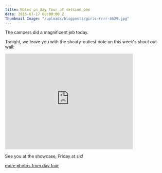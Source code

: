```yaml
---
title: Notes on day four of session one
date: 2015-07-17 00:00:00 Z
Thumbnail Image: "/uploads/blogposts/girls-rrrr-8629.jpg"
---
```


The campers did a magnificent job today.

Tonight, we leave you with the shouty-outiest note on this week's shout out wall:

<iframe src="https://www.youtube.com/embed/TLzNwJZ1EcM?rel=0" width="420" height="315" frameborder="0" allowfullscreen="allowfullscreen"></iframe>

See you at the showcase, Friday at six!

[more photos from day four](https://flic.kr/s/aHskgmw4rK)
